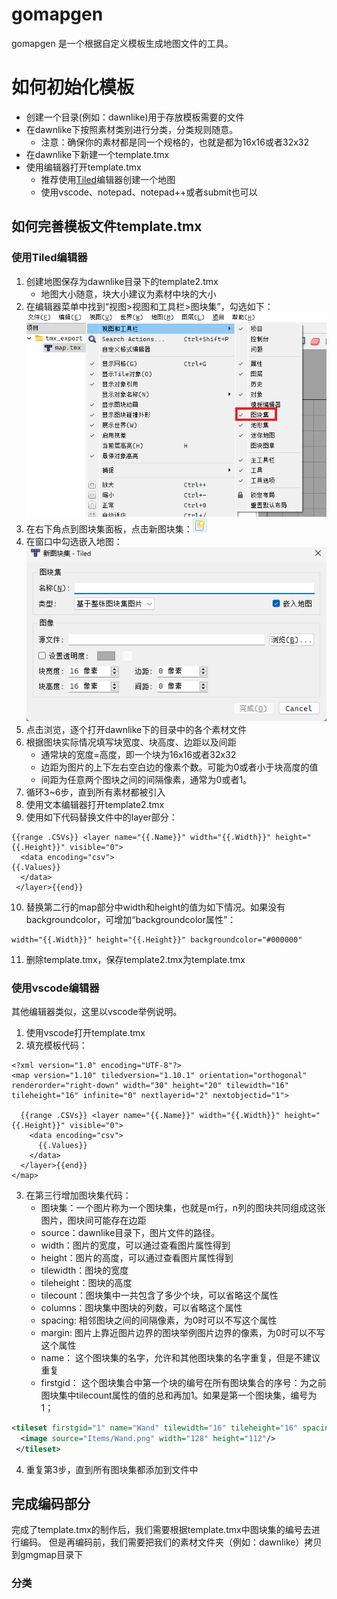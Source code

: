 # gomapgen

gomapgen 是一个根据自定义模板生成地图文件的工具。

# 如何初始化模板

- 创建一个目录(例如：dawnlike)用于存放模板需要的文件
- 在dawnlike下按照素材类别进行分类，分类规则随意。
  - 注意：确保你的素材都是同一个规格的，也就是都为16x16或者32x32
- 在dawnlike下新建一个template.tmx
- 使用编辑器打开template.tmx
  - 推荐使用[Tiled](https://www.mapeditor.org/)编辑器创建一个地图
  - 使用vscode、notepad、notepad++或者submit也可以
## 如何完善模板文件template.tmx

### 使用Tiled编辑器

1. 创建地图保存为dawnlike目录下的template2.tmx 
   - 地图大小随意，块大小建议为素材中块的大小
2. 在编辑器菜单中找到“视图>视图和工具栏>图块集”，勾选如下：![视图>视图和工具栏>图块集](doc/open_tiledset_menu.png)
3. 在右下角点到图块集面板，点击新图块集：![新图块集](doc/new_tiledset.png)
4. 在窗口中勾选嵌入地图：![新建图块集的窗口](doc/new_tiledset_window.png)
5. 点击浏览，逐个打开dawnlike下的目录中的各个素材文件
6. 根据图块实际情况填写块宽度、块高度、边距以及间距
   - 通常块的宽度=高度，即一个块为16x16或者32x32
   - 边距为图片的上下左右空白边的像素个数。可能为0或者小于块高度的值
   - 间距为任意两个图块之间的间隔像素，通常为0或者1。
7. 循环3~6步，直到所有素材都被引入
8. 使用文本编辑器打开template2.tmx
9. 使用如下代码替换文件中的layer部分：
  ```gotemplate
  {{range .CSVs}} <layer name="{{.Name}}" width="{{.Width}}" height="{{.Height}}" visible="0">
    <data encoding="csv">
  {{.Values}}
    </data>
   </layer>{{end}}
  ```
10. 替换第二行的map部分中width和height的值为如下情况。如果没有backgroundcolor，可增加“backgroundcolor属性”：
```gotemplate
width="{{.Width}}" height="{{.Height}}" backgroundcolor="#000000"
```
11. 删除template.tmx，保存template2.tmx为template.tmx

### 使用vscode编辑器

其他编辑器类似，这里以vscode举例说明。

1. 使用vscode打开template.tmx
2. 填充模板代码：
```gotemplate
<?xml version="1.0" encoding="UTF-8"?>
<map version="1.10" tiledversion="1.10.1" orientation="orthogonal" renderorder="right-down" width="30" height="20" tilewidth="16" tileheight="16" infinite="0" nextlayerid="2" nextobjectid="1">

  {{range .CSVs}} <layer name="{{.Name}}" width="{{.Width}}" height="{{.Height}}" visible="0">
    <data encoding="csv">
      {{.Values}}
    </data>
  </layer>{{end}}
</map>
```
3. 在第三行增加图块集代码：
   - 图块集：一个图片称为一个图块集，也就是m行，n列的图块共同组成这张图片，图块间可能存在边距
   - source：dawnlike目录下，图片文件的路径。
   - width：图片的宽度，可以通过查看图片属性得到
   - height：图片的高度，可以通过查看图片属性得到
   - tilewidth：图块的宽度
   - tileheight：图块的高度
   - tilecount：图块集中一共包含了多少个块，可以省略这个属性
   - columns：图块集中图块的列数，可以省略这个属性
   - spacing: 相邻图块之间的间隔像素，为0时可以不写这个属性
   - margin: 图片上靠近图片边界的图块举例图片边界的像素，为0时可以不写这个属性
   - name： 这个图块集的名字，允许和其他图块集的名字重复，但是不建议重复
   - firstgid： 这个图块集合中第一个块的编号在所有图块集合的序号：为之前图块集中tilecount属性的值的总和再加1。如果是第一个图块集，编号为1；
```xml
<tileset firstgid="1" name="Wand" tilewidth="16" tileheight="16" spacing="0" margin="0" tilecount="56" columns="8">
  <image source="Items/Wand.png" width="128" height="112"/>
 </tileset>
```
4. 重复第3步，直到所有图块集都添加到文件中


## 完成编码部分

完成了template.tmx的制作后，我们需要根据template.tmx中图块集的编号去进行编码。
但是再编码前，我们需要把我们的素材文件夹（例如：dawnlike）拷贝到gmgmap目录下

### 分类


